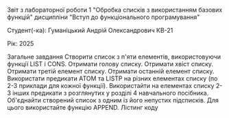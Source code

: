 Звіт з лабораторної роботи 1
"Обробка списків з використанням базових функцій"
дисципліни "Вступ до функціонального програмування"

Студент(-ка): Гуманіцький Андрій Олександрович КВ-21

Рік: 2025

Загальне завдання
Створити список з п'яти елементів, використовуючи функції LIST і CONS.
Отримати голову списку.
Отримати хвіст списку.
Отримати третій елемент списку.
Отримати останній елемент списку.
Використати предикати ATOM та LISTP на різних елементах списку (по 2-3 приклади для кожної функції).
Використайти на елементах списку 2-3 інших предикати з розглянутих у розділі 4 навчального посібника.
Об'єднайти створений список з одним із його непустих підсписків. Для цього використайте функцію APPEND.
Лістинг коду

